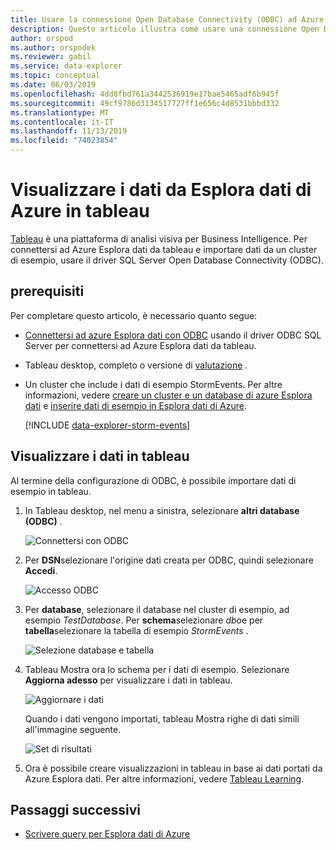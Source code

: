 ```yaml
---
title: Usare la connessione Open Database Connectivity (ODBC) ad Azure Esplora dati per visualizzare i dati con tableau
description: Questo articolo illustra come usare una connessione Open Database Connectivity (ODBC) ad Azure Esplora dati connessione per visualizzare i dati con tableau.
author: orspod
ms.author: orspodek
ms.reviewer: gabil
ms.service: data-explorer
ms.topic: conceptual
ms.date: 06/03/2019
ms.openlocfilehash: 4dd8fbd761a3442536919e17bae5465adf6b945f
ms.sourcegitcommit: 49cf9786d3134517727ff1e656c4d8531bbbd332
ms.translationtype: MT
ms.contentlocale: it-IT
ms.lasthandoff: 11/13/2019
ms.locfileid: "74023854"
---
```

# <a name="visualize-data-from-azure-data-explorer-in-tableau"></a>Visualizzare i dati da Esplora dati di Azure in tableau

 [Tableau](https://www.tableau.com/) è una piattaforma di analisi visiva per Business Intelligence. Per connettersi ad Azure Esplora dati da tableau e importare dati da un cluster di esempio, usare il driver SQL Server Open Database Connectivity (ODBC). 

## <a name="prerequisites"></a>prerequisiti

Per completare questo articolo, è necessario quanto segue:

* [Connettersi ad azure Esplora dati con ODBC](connect-odbc.md) usando il driver ODBC SQL Server per connettersi ad Azure Esplora dati da tableau. 

* Tableau desktop, completo o versione di [valutazione](https://www.tableau.com/products/desktop/download) .

* Un cluster che include i dati di esempio StormEvents. Per altre informazioni, vedere [creare un cluster e un database di azure Esplora dati](create-cluster-database-portal.md) e [inserire dati di esempio in Esplora dati di Azure](ingest-sample-data.md).

    [!INCLUDE [data-explorer-storm-events](../../includes/data-explorer-storm-events.md)]

## <a name="visualize-data-in-tableau"></a>Visualizzare i dati in tableau 

Al termine della configurazione di ODBC, è possibile importare dati di esempio in tableau.

1. In Tableau desktop, nel menu a sinistra, selezionare **altri database (ODBC)** .

    ![Connettersi con ODBC](media/tableau/connect-odbc.png)

1. Per **DSN**selezionare l'origine dati creata per ODBC, quindi selezionare **Accedi**.

    ![Accesso ODBC](media/tableau/odbc-sign-in.png)

1. Per **database**, selezionare il database nel cluster di esempio, ad esempio *TestDatabase*. Per **schema**selezionare *dbo*e per **tabella**selezionare la tabella di esempio *StormEvents* .

    ![Selezione database e tabella](media/tableau/select-database-table.png)

1. Tableau Mostra ora lo schema per i dati di esempio. Selezionare **Aggiorna adesso** per visualizzare i dati in tableau.

    ![Aggiornare i dati](media/tableau/update-data.png)

    Quando i dati vengono importati, tableau Mostra righe di dati simili all'immagine seguente.

    ![Set di risultati](media/tableau/result-set.png)

1. Ora è possibile creare visualizzazioni in tableau in base ai dati portati da Azure Esplora dati. Per altre informazioni, vedere [Tableau Learning](https://www.tableau.com/learn).

## <a name="next-steps"></a>Passaggi successivi

* [Scrivere query per Esplora dati di Azure](write-queries.md)